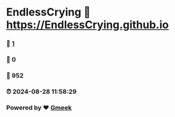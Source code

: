 # EndlessCrying :link: https://EndlessCrying.github.io 
### :page_facing_up: [1](https://EndlessCrying.github.io/tag.html) 
### :speech_balloon: 0 
### :hibiscus: 952 
### :alarm_clock: 2024-08-28 11:58:29 
### Powered by :heart: [Gmeek](https://github.com/Meekdai/Gmeek)
